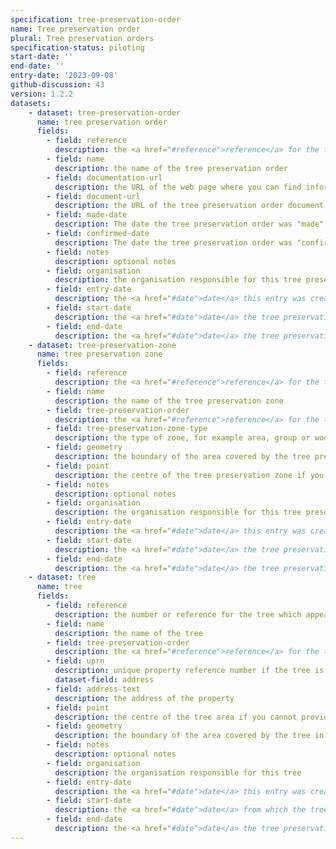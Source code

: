 ```yaml
---
specification: tree-preservation-order
name: Tree preservation order
plural: Tree preservation orders
specification-status: piloting
start-date: ''
end-date: ''
entry-date: '2023-09-08'
github-discussion: 43
version: 1.2.2
datasets:
    - dataset: tree-preservation-order
      name: tree preservation order
      fields:
        - field: reference
          description: the <a href="#reference">reference</a> for the tree preservation order
        - field: name
          description: the name of the tree preservation order
        - field: documentation-url
          description: the URL of the web page where you can find information about the tree preservation order
        - field: document-url
          description: the URL of the tree preservation order document
        - field: made-date
          description: The date the tree preservation order was "made"
        - field: confirmed-date
          description: The date the tree preservation order was "confirmed"
        - field: notes
          description: optional notes
        - field: organisation
          description: the organisation responsible for this tree preservation order
        - field: entry-date
          description: the <a href="#date">date</a> this entry was created or amended
        - field: start-date
          description: the <a href="#date">date</a> the tree preservation order came into force
        - field: end-date
          description: the <a href="#date">date</a> the tree preservation order ended or leave blank if the zone is still active
    - dataset: tree-preservation-zone
      name: tree preservation zone
      fields:
        - field: reference
          description: the <a href="#reference">reference</a> for the tree preservation zone
        - field: name
          description: the name of the tree preservation zone
        - field: tree-preservation-order
          description: the <a href="#reference">reference</a> for the tree preservation order
        - field: tree-preservation-zone-type
          description: the type of zone, for example area, group or woodland
        - field: geometry
          description: the boundary of the area covered by the tree preservation zone in WKT format 
        - field: point
          description: the centre of the tree preservation zone if you cannot provide the full geometry
        - field: notes
          description: optional notes
        - field: organisation
          description: the organisation responsible for this tree preservation order
        - field: entry-date
          description: the <a href="#date">date</a> this entry was created or amended
        - field: start-date
          description: the <a href="#date">date</a> the tree preservation zone came into force
        - field: end-date
          description: the <a href="#date">date</a> the tree preservation zone ended or leave blank if the zone is still active
    - dataset: tree
      name: tree
      fields:
        - field: reference
          description: the number or reference for the tree which appears in the preservation order
        - field: name
          description: the name of the tree
        - field: tree-preservation-order
          description: the <a href="#reference">reference</a> for the tree preservation order
        - field: uprn
          description: unique property reference number if the tree is located on an addressable property
          dataset-field: address
        - field: address-text
          description: the address of the property
        - field: point
          description: the centre of the tree area if you cannot provide the full geometry
        - field: geometry
          description: the boundary of the area covered by the tree in WKT format 
        - field: notes
          description: optional notes
        - field: organisation
          description: the organisation responsible for this tree 
        - field: entry-date
          description: the <a href="#date">date</a> this entry was created or amended
        - field: start-date
          description: the <a href="#date">date</a> from which the tree preservation order affects the tree
        - field: end-date
          description: the <a href="#date">date</a> the tree preservation order no longer affects the tree, or leave blank if the tree is still under the order
---
```

